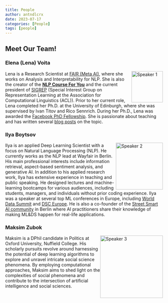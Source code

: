```yaml
---
title: People
author: antndlcrx
date: 2023-07-17
categories: [People]
tags: [people]
---
```




## Meet Our Team!

### Elena (Lena) Voita

<div style="float: right;">
    <img src="https://i.postimg.cc/zB56DMP6/spkr1.jpg" alt="Speaker 1" width="100px" />
</div>

Lena is a Research Scientist at [FAIR (Meta AI)](https://ai.meta.com/), where she works on Analysis and Interpretability for NLP. She is also the creator of the [**NLP Course For You**](https://lena-voita.github.io/nlp_course.html) and the current president of [SIGREP](https://www.sigrep.org/) (Special Interest Group on Representation Learning at the Association for Computational Linguistics (ACL)). Prior to her current role, Lena completed her Ph.D. at the University of Edinburgh, where she was supervised by Ivan Titov and Rico Sennrich. During her Ph.D., Lena was awarded the [Facebook PhD Fellowship](https://research.facebook.com/blog/2020/01/announcing-the-recipients-of-the-2020-facebook-fellowship-awards/). She is passionate about teaching and has written several [blog posts](https://lena-voita.github.io/posts.html) on the topic.

### Ilya Boytsov

<div style="float: right;">
    <img src="https://i.postimg.cc/PfyKYNPC/spkr2.jpg" alt="Speaker 2" width="150px" />
</div>

Ilya is an applied Deep Learning Scientist with a focus on Natural Language Processing (NLP). He currently works as the NLP lead at Wayfair in Berlin. His main professional interests include information retrieval, aspect-based sentiment analysis, and generative AI. In addition to his applied research work, Ilya has extensive experience in teaching and public speaking. He designed lectures and machine-learning bootcamps for various audiences, including students, managers, and individuals without prior coding experience. Ilya was a speaker at several top ML conferences in Europe, including [World Data Summit](https://worlddatasummit.com/) and [DSC Europe](https://datasciconference.com/). He is also a co-founder of the [Street Smart AI community](https://www.meetup.com/street-smart-ai-berlin-meetup/) in Berlin where AI practitioners share their knowledge of making ML&DS happen for real-life applications.

### Maksim Zubok

<div style="float: right;">
    <img src="https://i.postimg.cc/52gFkFWz/spkr3.jpg" alt="Speaker 3" width="200px" />
</div>

Maksim is a DPhil candidate in Politics at Oxford University, Nuffield College. His scholarly pursuits revolve around harnessing the potential of deep learning algorithms to explore and unravel intricate social science phenomena. By employing computational approaches, Maksim aims to shed light on the complexities of social phenomena and contribute to the intersection of artificial intelligence and social sciences.


